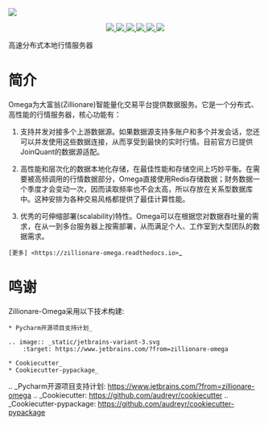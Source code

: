 
![](http://images.jieyu.ai/images/hot/zillionbanner.jpg)

<p align="center">
<a href="https://pypi.python.org/pypi/omega">
<img src="https://img.shields.io/pypi/v/omega.svg">
</a>

<a href="https://travis-ci.com/zillionare/omega">
<img src="https://img.shields.io/travis/zillionare/omega.svg">
</a>

<a href="https://omega.readthedocs.io/en/latest/?badge=latest">
<img src="https://readthedocs.org/projects/omega/badge/?version=latest">
</a>

<a href="https://pepy.tech/project/zillionare-omega">
<img src="https://pepy.tech/badge/zillionare-omega">
</a>

<a href="https://github.com/psf/black">
<img src="https://img.shields.io/badge/code%20style-black-000000.svg">
</a>

<a href="https://opensource.org/licenses/MIT">
<img src="https://img.shields.io/badge/License-MIT-yellow.svg">
</a>
</p>


高速分布式本地行情服务器


# 简介

Omega为大富翁(Zillionare)智能量化交易平台提供数据服务。它是一个分布式、高性能的行情服务器，核心功能有：

1. 支持并发对接多个上游数据源。如果数据源支持多账户和多个并发会话，您还可以并发使用这些数据连接，从而享受到最快的实时行情。目前官方已提供JoinQuant的数据源适配。

2. 高性能和层次化的数据本地化存储，在最佳性能和存储空间上巧妙平衡。在需要被高频调用的行情数据部分，Omega直接使用Redis存储数据；财务数据一个季度才会变动一次，因而读取频率也不会太高，所以存放在关系型数据库中。这种安排为各种交易风格都提供了最佳计算性能。

3. 优秀的可伸缩部署(scalability)特性。Omega可以在根据您对数据吞吐量的需求，在从一到多台服务器上按需部署，从而满足个人、工作室到大型团队的数据需求。


`[更多] <https://zillionare-omega.readthedocs.io>`_

鸣谢
=========

Zillionare-Omega采用以下技术构建:

    * Pycharm开源项目支持计划_

    .. image:: _static/jetbrains-variant-3.svg
        :target: https://www.jetbrains.com/?from=zillionare-omega

    * Cookiecutter_
    * Cookiecutter-pypackage_


.. _Pycharm开源项目支持计划: https://www.jetbrains.com/?from=zillionare-omega
.. _Cookiecutter: https://github.com/audreyr/cookiecutter
.. _Cookiecutter-pypackage: https://github.com/audreyr/cookiecutter-pypackage
